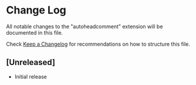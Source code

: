 # Change Log

All notable changes to the "autoheadcomment" extension will be documented in this file.

Check [Keep a Changelog](http://keepachangelog.com/) for recommendations on how to structure this file.

## [Unreleased]

- Initial release